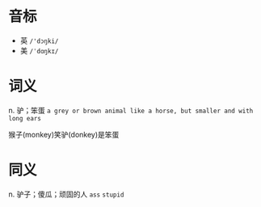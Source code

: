 # 音标

- 英 `/'dɔŋki/`
- 美 `/ˈdɑŋkɪ/`

# 词义

n. 驴；笨蛋
`a grey or brown animal like a horse, but smaller and with long ears`



猴子(monkey)笑驴(donkey)是笨蛋

# 同义

n. 驴子；傻瓜；顽固的人
`ass` `stupid`

